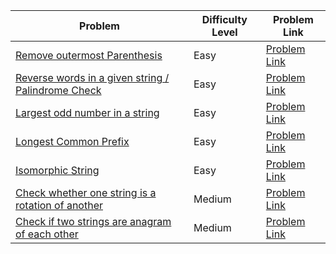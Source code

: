 | Problem                                                   | Difficulty Level | Problem Link                                               |
|-----------------------------------------------------------|------------------|------------------------------------------------------------|
| [Remove outermost Parenthesis](https://www.geeksforgeeks.org/remove-outermost-parentheses/) | Easy             | [Problem Link](https://practice.geeksforgeeks.org/problems/remove-outermost-parentheses/1)       |
| [Reverse words in a given string / Palindrome Check](https://www.geeksforgeeks.org/reverse-words-in-a-given-string/) | Easy             | [Problem Link](https://practice.geeksforgeeks.org/problems/reverse-words-in-a-given-string/0)    |
| [Largest odd number in a string](https://www.geeksforgeeks.org/largest-odd-number-in-string/) | Easy             | [Problem Link](https://practice.geeksforgeeks.org/problems/largest-odd-number-in-string/1)       |
| [Longest Common Prefix](https://www.geeksforgeeks.org/longest-common-prefix-using-word-by-word-matching/) | Easy             | [Problem Link](https://practice.geeksforgeeks.org/problems/longest-common-prefix-in-an-array/0)  |
| [Isomorphic String](https://www.geeksforgeeks.org/check-if-two-given-strings-are-isomorphic-to-each-other/) | Easy             | [Problem Link](https://practice.geeksforgeeks.org/problems/isomorphic-strings/0)                 |
| [Check whether one string is a rotation of another](https://www.geeksforgeeks.org/check-if-a-string-is-rotation-of-another-string/) | Medium           | [Problem Link](https://practice.geeksforgeeks.org/problems/check-if-string-is-rotated-by-two-places/0) |
| [Check if two strings are anagram of each other](https://www.geeksforgeeks.org/check-whether-two-strings-are-anagram-of-each-other/) | Medium           | [Problem Link](https://practice.geeksforgeeks.org/problems/anagram-1587115620/1)                 |
